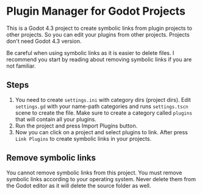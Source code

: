 # Plugin Manager for Godot Projects

This is a Godot 4.3 project to create symbolic links from plugin projects to other projects. So you can edit your plugins from other projects. Projects don't need Godot 4.3 version.

Be careful when using symbolic links as it is easier to delete files. I recommend you start by reading about removing symbolic links if you are not familiar.

## Steps

1. You need to create `settings.ini` with category dirs (project dirs). Edit `settings.gd` with your name-path categories and runs `settings.tscn` scene to create the file. Make sure to create a category called `plugins` that will contain all your plugins.
2. Run the project and press Import Plugins button.
3. Now you can click on a project and select plugins to link. After press `Link Plugins` to create symbolic links in your projects.

## Remove symbolic links

You cannot remove symbolic links from this project. You must remove symbolic links according to your operating system. Never delete them from the Godot editor as it will delete the source folder as well.
